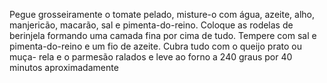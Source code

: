   Pegue grosseiramente o tomate pelado, misture-o com água, 
  azeite, alho, manjericão, macarão, sal e pimenta-do-reino. 
  Coloque as rodelas de berinjela formando uma camada fina 
  por cima de tudo. Tempere com sal e pimenta-do-reino e 
  um fio de azeite. Cubra tudo com o queijo prato ou muça-
  rela e o parmesão ralados e leve ao forno a 240 graus
  por 40 minutos aproximadamente